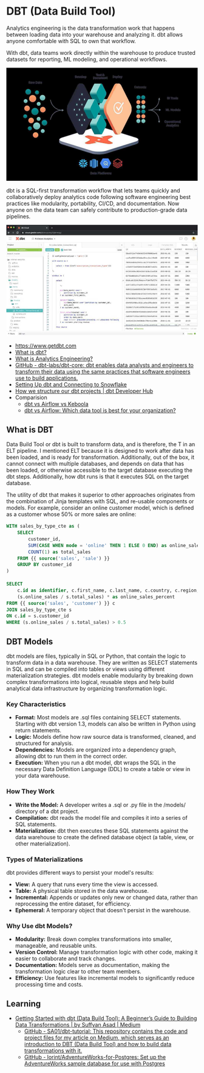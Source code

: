 # DBT (Data Build Tool)

Analytics engineering is the data transformation work that happens between loading data into your warehouse and analyzing it. dbt allows anyone comfortable with SQL to own that workflow.

With dbt, data teams work directly within the warehouse to produce trusted datasets for reporting, ML modeling, and operational workflows.

![DBT Platform](../../media/Pasted%20image%2020230308224022.jpg)

dbt is a SQL-first transformation workflow that lets teams quickly and collaboratively deploy analytics code following software engineering best practices like modularity, portability, CI/CD, and documentation. Now anyone on the data team can safely contribute to production-grade data pipelines.

![image](../../media/Pasted%20image%2020230308224127.jpg)

- https://www.getdbt.com
- [What is dbt?](https://www.getdbt.com/product/what-is-dbt/)
- [What is Analytics Engineering?](https://www.getdbt.com/what-is-analytics-engineering/)
- [GitHub - dbt-labs/dbt-core: dbt enables data analysts and engineers to transform their data using the same practices that software engineers use to build applications.](https://github.com/dbt-labs/dbt-core)
- [Setting Up dbt and Connecting to Snowflake](https://vivekbattul.notion.site/Setting-Up-dbt-and-Connecting-to-Snowflake-0c8dc5fae7df4d71aca1fabdad38b3f7)
- [How we structure our dbt projects \| dbt Developer Hub](https://docs.getdbt.com/best-practices/how-we-structure/1-guide-overview)
- Comparision
	- [dbt vs Airflow vs Keboola](https://www.keboola.com/blog/dbt-vs-airflow-vs-keboola)
	- [dbt vs Airflow: Which data tool is best for your organization?](https://datacoves.com/post/dbt-vs-airflow)

## What is DBT

Data Build Tool or dbt is built to transform data, and is therefore, the T in an ELT pipeline. I mentioned ELT because it is designed to work after data has been loaded, and is ready for transformation. Additionally, out of the box, it cannot connect with multiple databases, and depends on data that has been loaded, or otherwise accessible to the target database executing the dbt steps. Additionally, how dbt runs is that it executes SQL on the target database.

The utility of dbt that makes it superior to other approaches originates from the combination of Jinja templates with SQL, and re-usable components or models. For example, consider an online customer model, which is defined as a customer whose 50% or more sales are online:

```sql
WITH sales_by_type_cte as (
	SELECT
		customer_id,
		SUM(CASE WHEN mode = 'online' THEN 1 ELSE 0 END) as online_sales,
		COUNT(1) as total_sales
	FROM {{ source('sales', 'sale') }}
	GROUP BY customer_id
)

SELECT
	c.id as identifier, c.first_name, c.last_name, c.country, c.region, c.address,
	(s.online_sales / s.total_sales) * as online_sales_percent
FROM {{ source('sales', 'customer') }} c
JOIN sales_by_type_cte s
ON c.id = s.customer_id
WHERE (s.online_sales / s.total_sales) > 0.5
```

## DBT Models

dbt models are files, typically in SQL or Python, that contain the logic to transform data in a data warehouse. They are written as SELECT statements in SQL and can be compiled into tables or views using different materialization strategies. dbt models enable modularity by breaking down complex transformations into logical, reusable steps and help build analytical data infrastructure by organizing transformation logic.

### Key Characteristics

- **Format:** Most models are .sql files containing SELECT statements. Starting with dbt version 1.3, models can also be written in Python using return statements.
- **Logic:** Models define how raw source data is transformed, cleaned, and structured for analysis.
- **Dependencies:** Models are organized into a dependency graph, allowing dbt to run them in the correct order.
- **Execution:** When you run a dbt model, dbt wraps the SQL in the necessary Data Definition Language (DDL) to create a table or view in your data warehouse.

### How They Work

- **Write the Model:** A developer writes a .sql or .py file in the /models/ directory of a dbt project.
- **Compilation:** dbt reads the model file and compiles it into a series of SQL statements.
- **Materialization:** dbt then executes these SQL statements against the data warehouse to create the defined database object (a table, view, or other materialization).

### Types of Materializations

dbt provides different ways to persist your model's results:

- **View:** A query that runs every time the view is accessed.
- **Table:** A physical table stored in the data warehouse.
- **Incremental:** Appends or updates only new or changed data, rather than reprocessing the entire dataset, for efficiency.
- **Ephemeral:** A temporary object that doesn't persist in the warehouse.

### Why Use dbt Models?

- **Modularity:** Break down complex transformations into smaller, manageable, and reusable units.
- **Version Control:** Manage transformation logic with other code, making it easier to collaborate and track changes.
- **Documentation:** Models serve as documentation, making the transformation logic clear to other team members.
- **Efficiency:** Use features like incremental models to significantly reduce processing time and costs.

## Learning

- [Getting Started with dbt (Data Build Tool): A Beginner’s Guide to Building Data Transformations | by Suffyan Asad | Medium](https://medium.com/@suffyan.asad1/getting-started-with-dbt-data-build-tool-a-beginners-guide-to-building-data-transformations-28e335be5f7e)
	- [GitHub - SA01/dbt-tutorial: This repository contains the code and project files for my article on Medium, which serves as an introduction to DBT (Data Build Tool) and how to build data transformations with it.](https://github.com/SA01/dbt-tutorial/tree/main)
	- [GitHub - lorint/AdventureWorks-for-Postgres: Set up the AdventureWorks sample database for use with Postgres](https://github.com/lorint/AdventureWorks-for-Postgres?tab=readme-ov-file)
